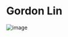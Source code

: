 # Gordon Lin

![image](https://github.com/hallovera/ECE444-F2023-Assignment1/assets/75815453/97fddb12-7ac4-46cc-9136-a8997599cb2e)
